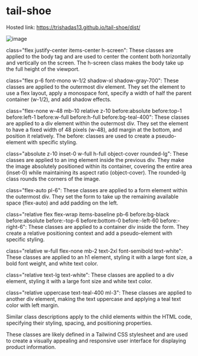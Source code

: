 # tail-shoe

Hosted link: https://trishadas13.github.io/tail-shoe/dist/

![image](https://github.com/trishaDas13/tail-shoe/assets/126088849/7d573382-ba7c-4282-95f5-5a27ca61c3be)

class="flex justify-center items-center h-screen": These classes are applied to the body tag and are used to center the content both horizontally and vertically on the screen. The h-screen class makes the body take up the full height of the viewport.

class="flex p-6 font-mono w-1/2 shadow-xl shadow-gray-700": These classes are applied to the outermost div element. They set the element to use a flex layout, apply a monospace font, specify a width of half the parent container (w-1/2), and add shadow effects.

class="flex-none w-48 mb-10 relative z-10 before:absolute before:top-1 before:left-1 before:w-full before:h-full before:bg-teal-400": These classes are applied to a div element within the outermost div. They set the element to have a fixed width of 48 pixels (w-48), add margin at the bottom, and position it relatively. The before: classes are used to create a pseudo-element with specific styling.

class="absolute z-10 inset-0 w-full h-full object-cover rounded-lg": These classes are applied to an img element inside the previous div. They make the image absolutely positioned within its container, covering the entire area (inset-0) while maintaining its aspect ratio (object-cover). The rounded-lg class rounds the corners of the image.

class="flex-auto pl-6": These classes are applied to a form element within the outermost div. They set the form to take up the remaining available space (flex-auto) and add padding on the left.

class="relative flex flex-wrap items-baseline pb-6 before:bg-black before:absolute before:-top-6 before:bottom-0 before:-left-60 before:-right-6": These classes are applied to a container div inside the form. They create a relative positioning context and add a pseudo-element with specific styling.

class="relative w-full flex-none mb-2 text-2xl font-semibold text-white": These classes are applied to an h1 element, styling it with a large font size, a bold font weight, and white text color.

class="relative text-lg text-white": These classes are applied to a div element, styling it with a large font size and white text color.

class="relative uppercase text-teal-400 ml-3": These classes are applied to another div element, making the text uppercase and applying a teal text color with left margin.

Similar class descriptions apply to the child elements within the HTML code, specifying their styling, spacing, and positioning properties.

These classes are likely defined in a Tailwind CSS stylesheet and are used to create a visually appealing and responsive user interface for displaying product information.
